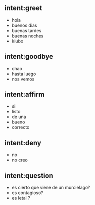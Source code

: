 ## intent:greet
- hola
- buenos dias
- buenas tardes
- buenas noches
- kiubo

## intent:goodbye
- chao
- hasta luego
- nos vemos


## intent:affirm
- si 
- listo
- de una 
- bueno
- correcto

## intent:deny
- no
- no creo

## intent:question
- es cierto que viene de un murcielago?
- es contagioso?
- es letal ?
